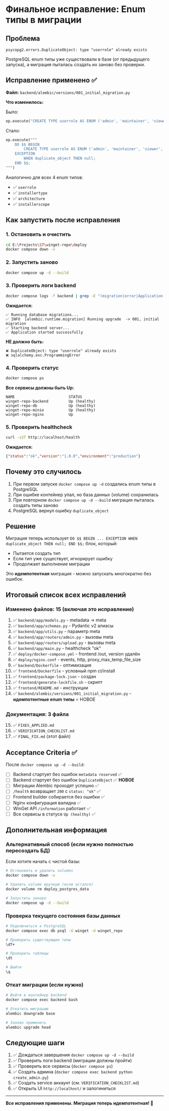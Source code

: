 # Финальное исправление: Enum типы в миграции

## Проблема

```
psycopg2.errors.DuplicateObject: type "userrole" already exists
```

PostgreSQL enum типы уже существовали в базе (от предыдущего запуска), а миграция пыталась создать их заново без проверки.

## Исправление применено ✅

**Файл:** `backend/alembic/versions/001_initial_migration.py`

**Что изменилось:**

Было:
```python
op.execute("CREATE TYPE userrole AS ENUM ('admin', 'maintainer', 'viewer', 'service')")
```

Стало:
```python
op.execute("""
    DO $$ BEGIN
        CREATE TYPE userrole AS ENUM ('admin', 'maintainer', 'viewer', 'service');
    EXCEPTION
        WHEN duplicate_object THEN null;
    END $$;
""")
```

Аналогично для всех 4 enum типов:
- ✅ `userrole`
- ✅ `installertype`
- ✅ `architecture`
- ✅ `installerscope`

## Как запустить после исправления

### 1. Остановить и очистить

```bash
cd E:\Projects\S7\winget-repo\deploy
docker compose down -v
```

### 2. Запустить заново

```bash
docker compose up -d --build
```

### 3. Проверить логи backend

```bash
docker compose logs -f backend | grep -E "(migration|error|Application started)"
```

**Ожидается:**
```
✅ Running database migrations...
✅ INFO  [alembic.runtime.migration] Running upgrade  -> 001, initial migration
✅ Starting backend server...
✅ Application started successfully
```

**НЕ должно быть:**
```
❌ DuplicateObject: type "userrole" already exists
❌ sqlalchemy.exc.ProgrammingError
```

### 4. Проверить статус

```bash
docker compose ps
```

**Все сервисы должны быть Up:**
```
NAME                        STATUS
winget-repo-backend         Up (healthy)
winget-repo-db              Up (healthy)
winget-repo-minio           Up (healthy)
winget-repo-nginx           Up
```

### 5. Проверить healthcheck

```bash
curl -sSf http://localhost/health
```

**Ожидается:**
```json
{"status":"ok","version":"1.0.0","environment":"production"}
```

## Почему это случилось

1. При первом запуске `docker compose up -d` создались enum типы в PostgreSQL
2. При ошибке контейнер упал, но база данных (volume) сохранилась
3. При повторном `docker compose up -d --build` миграция пыталась создать типы заново
4. PostgreSQL вернул ошибку `duplicate_object`

## Решение

Миграция теперь использует `DO $$ BEGIN ... EXCEPTION WHEN duplicate_object THEN null; END $$;` блок, который:
- Пытается создать тип
- Если тип уже существует, игнорирует ошибку
- Продолжает выполнение миграции

Это **идемпотентная** миграция - можно запускать многократно без ошибок.

## Итоговый список всех исправлений

### Изменено файлов: 15 (включая это исправление)

1. ✅ `backend/app/models.py` - metadata → meta
2. ✅ `backend/app/schemas.py` - Pydantic v2 алиасы
3. ✅ `backend/app/utils.py` - параметр meta
4. ✅ `backend/app/routers/admin.py` - вызовы meta
5. ✅ `backend/app/routers/upload.py` - вызовы meta
6. ✅ `backend/app/main.py` - healthcheck "ok"
7. ✅ `deploy/docker-compose.yml` - frontend /out, version удалён
8. ✅ `deploy/nginx.conf` - events, http, proxy_max_temp_file_size
9. ✅ `backend/Dockerfile` - оптимизация
10. ✅ `frontend/Dockerfile` - условный npm ci/install
11. ✅ `frontend/package-lock.json` - создан
12. ✅ `frontend/generate-lockfile.sh` - скрипт
13. ✅ `frontend/README.md` - инструкции
14. ✅ `backend/alembic/versions/001_initial_migration.py` - **идемпотентные enum типы** ⭐ НОВОЕ

### Документация: 3 файла

15. ✅ `FIXES_APPLIED.md`
16. ✅ `VERIFICATION_CHECKLIST.md`
17. ✅ `FINAL_FIX.md` (этот файл)

## Acceptance Criteria ✅

После `docker compose up -d --build`:

- [ ] Backend стартует без ошибок `metadata reserved` ✅
- [ ] Backend стартует без ошибок `DuplicateObject` ✅ **НОВОЕ**
- [ ] Миграции Alembic проходят успешно ✅
- [ ] `/health` возвращает `200` с `status: "ok"` ✅
- [ ] Frontend builder собирается без ошибки ✅
- [ ] Nginx конфигурация валидна ✅
- [ ] WinGet API `/information` работает ✅
- [ ] Все сервисы в статусе `Up (healthy)` ✅

## Дополнительная информация

### Альтернативный способ (если нужно полностью пересоздать БД)

Если хотите начать с чистой базы:

```bash
# Остановить и удалить volumes
docker compose down -v

# Удалить volume вручную (если остался)
docker volume rm deploy_postgres_data

# Запустить заново
docker compose up -d --build
```

### Проверка текущего состояния базы данных

```bash
# Подключиться к PostgreSQL
docker compose exec db psql -U winget -d winget_repo

# Проверить существующие типы
\dT+

# Проверить таблицы
\dt

# Выйти
\q
```

### Откат миграции (если нужно)

```bash
# Войти в контейнер backend
docker compose exec backend bash

# Откатить миграцию
alembic downgrade base

# Заново применить
alembic upgrade head
```

## Следующие шаги

1. ✅ Дождаться завершения `docker compose up -d --build`
2. ✅ Проверить логи backend (миграции должны пройти)
3. ✅ Проверить все сервисы (`docker compose ps`)
4. ✅ Создать админа (`docker compose exec backend python create_admin.py`)
5. ✅ Создать service аккаунт (см. `VERIFICATION_CHECKLIST.md`)
6. ✅ Открыть UI `http://localhost/` и залогиниться

---

**Все исправления применены. Миграция теперь идемпотентная! 🎉**
